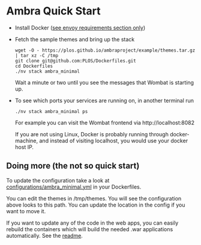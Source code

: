 # Ambra Quick Start

* Install Docker ([see envoy requirements section only](https://github.com/PLOS/Dockerfiles/tree/develop/envoy#requirements))

* Fetch the sample themes and bring up the stack

      wget -O - https://plos.github.io/ambraproject/example/themes.tar.gz | tar xz -C /tmp
      git clone git@github.com:PLOS/Dockerfiles.git
      cd Dockerfiles
      ./nv stack ambra_minimal

  Wait a minute or two until you see the messages that Wombat is starting up.

* To see which ports your services are running on, in another terminal run

      ./nv stack ambra_minimal ps

  For example you can visit the Wombat frontend via
  http://localhost:8082

  If you are not using Linux, Docker is probably running through docker-machine, and instead of visiting localhost, you would use your docker host IP.


## Doing more (the not so quick start)

To update the configuration take a look at [configurations/ambra_minimal.yml](https://github.com/PLOS/Dockerfiles/blob/develop/configurations/ambra_minimal.yml) in your Dockerfiles.

You can edit the themes in /tmp/themes. You will see the configuration above looks to this path. You can update the location in the config if you want to move it.

If you want to update any of the code in the web apps, you can easily rebuild the containers which will build the needed .war applications automatically. See the [readme](https://github.com/PLOS/Dockerfiles).
